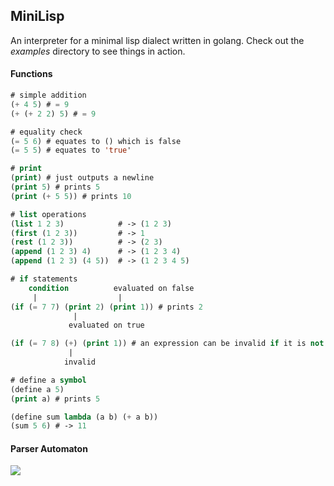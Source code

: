 MiniLisp
---

An interpreter for a minimal lisp dialect written in golang.
Check out the _examples_ directory to see things in action.

#### Functions

```lisp
# simple addition
(+ 4 5) # = 9
(+ (+ 2 2) 5) # = 9

# equality check
(= 5 6) # equates to () which is false
(= 5 5) # equates to 'true'

# print
(print) # just outputs a newline
(print 5) # prints 5
(print (+ 5 5)) # prints 10

# list operations
(list 1 2 3)            # -> (1 2 3)
(first (1 2 3))         # -> 1
(rest (1 2 3))          # -> (2 3)
(append (1 2 3) 4)      # -> (1 2 3 4)
(append (1 2 3) (4 5))  # -> (1 2 3 4 5)

# if statements
    condition          evaluated on false
     |                  |
(if (= 7 7) (print 2) (print 1)) # prints 2
              |
             evaluated on true

(if (= 7 8) (+) (print 1)) # an expression can be invalid if it is not executed
             |
            invalid

# define a symbol
(define a 5)
(print a) # prints 5

(define sum lambda (a b) (+ a b))
(sum 5 6) # -> 11
```

#### Parser Automaton

![](https://i.imgur.com/SEybL9W.png)
